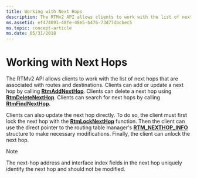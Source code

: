 ```yaml
---
title: Working with Next Hops
description: The RTMv2 API allows clients to work with the list of next hops that are associated with routes and destinations.
ms.assetid: ef474091-48fe-48e5-b476-73d77dbcbec5
ms.topic: concept-article
ms.date: 05/31/2018
---
```


# Working with Next Hops

The RTMv2 API allows clients to work with the list of next hops that are associated with routes and destinations. Clients can add or update a next hop by calling [**RtmAddNextHop**](/windows/desktop/api/Rtmv2/nf-rtmv2-rtmaddnexthop). Clients can delete a next hop using [**RtmDeleteNextHop**](/windows/desktop/api/Rtmv2/nf-rtmv2-rtmdeletenexthop). Clients can search for next hops by calling [**RtmFindNextHop**](/windows/desktop/api/Rtmv2/nf-rtmv2-rtmfindnexthop).

Clients can also update the next hop directly. To do so, the client must first lock the next hop with the [**RtmLockNextHop**](/windows/desktop/api/Rtmv2/nf-rtmv2-rtmlocknexthop) function. Then the client can use the direct pointer to the routing table manager's [**RTM\_NEXTHOP\_INFO**](/windows/desktop/api/Rtmv2/ns-rtmv2-rtm_nexthop_info) structure to make necessary modifications. Finally, the client can unlock the next hop.

> [!Note]  
> The next-hop address and interface index fields in the next hop uniquely identify the next hop and should not be modified.

 

 

 




